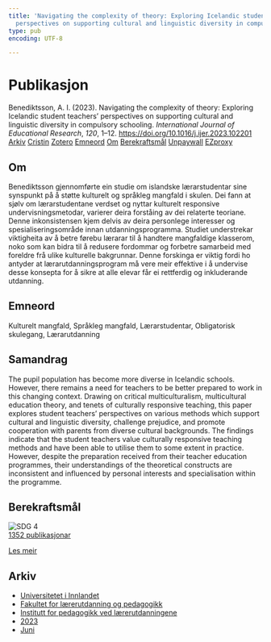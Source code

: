 ```yaml
---
title: 'Navigating the complexity of theory: Exploring Icelandic student teachers’
  perspectives on supporting cultural and linguistic diversity in compulsory schooling'
type: pub
encoding: UTF-8

---
```

<h1>Publikasjon</h1>
<article id="csl-bib-container-H7VQ8M7M" class="csl-bib-container">
  <div class="csl-bib-body"> <div class="csl-entry">Benediktsson, A. I. (2023). Navigating the complexity of theory: Exploring Icelandic student teachers’ perspectives on supporting cultural and linguistic diversity in compulsory schooling. <i>International Journal of Educational Research</i>, <i>120</i>, 1–12. <a href="https://doi.org/10.1016/j.ijer.2023.102201">https://doi.org/10.1016/j.ijer.2023.102201</a></div> </div>
  <div class="csl-bib-buttons">
    <a href="#taxonomy-article-H7VQ8M7M" alt="archive" class="csl-bib-button">Arkiv</a>
    <a href="https://app.cristin.no/results/show.jsf?id=2154292" alt="Cristin" class="csl-bib-button">Cristin</a>
    <a href="http://zotero.org/groups/5881554/items/H7VQ8M7M" alt="Zotero" class="csl-bib-button">Zotero</a>
    <a href="#keywords-article-H7VQ8M7M" alt="keywords" class="csl-bib-button">Emneord</a>
    <a href="#about-article-H7VQ8M7M" alt="about_pub" class="csl-bib-button">Om</a>
    <a href="#sdg-article-H7VQ8M7M" alt="sdg" class="csl-bib-button">Berekraftsmål</a>
    <a href="https://doi.org/10.1016/j.ijer.2023.102201" alt="Unpaywall" class="csl-bib-button">Unpaywall</a>
    <a href="https://doi.org/10.1016/j.ijer.2023.102201" alt="EZproxy" class="csl-bib-button">EZproxy</a>
  </div>
  <div id="csl-bib-meta-container-H7VQ8M7M"></div>
</article>
<div id="csl-bib-meta-H7VQ8M7M" class="csl-bib-meta">
  <article id="about-article-H7VQ8M7M" class="about_pub-article">
    <h1>Om</h1>
    Benediktsson gjennomførte ein studie om islandske lærarstudentar sine synspunkt på å støtte kulturelt og språkleg mangfald i skulen. Dei fann at sjølv om lærarstudentane verdset og nyttar kulturelt responsive undervisningsmetodar, varierer deira forståing av dei relaterte teoriane. Denne inkonsistensen kjem delvis av deira personlege interesser og spesialiseringsområde innan utdanningsprogramma. Studiet understrekar viktigheita av å betre førebu lærarar til å handtere mangfaldige klasserom, noko som kan bidra til å redusere fordommar og forbetre samarbeid med foreldre frå ulike kulturelle bakgrunnar. Denne forskinga er viktig fordi ho antyder at lærarutdanningsprogram må vere meir effektive i å undervise desse konsepta for å sikre at alle elevar får ei rettferdig og inkluderande utdanning.
  </article>
  <article id="keywords-article-H7VQ8M7M" class="keywords-article">
    <h1>Emneord</h1>
    Kulturelt mangfald, Språkleg mangfald, Lærarstudentar, Obligatorisk skulegang, Lærarutdanning
  </article>
  <article id="abstract-article-H7VQ8M7M" class="abstract-article">
    <h1>Samandrag</h1>
    The pupil population has become more diverse in Icelandic schools. However, there remains a need for teachers to be better prepared to work in this changing context. Drawing on critical multiculturalism, multicultural education theory, and tenets of culturally responsive teaching, this paper explores student teachers’ perspectives on various methods which support cultural and linguistic diversity, challenge prejudice, and promote cooperation with parents from diverse cultural backgrounds. The findings indicate that the student teachers value culturally responsive teaching methods and have been able to utilise them to some extent in practice. However, despite the preparation received from their teacher education programmes, their understandings of the theoretical constructs are inconsistent and influenced by personal interests and specialisation within the programme.
  </article>
  <article id="sdg-article-H7VQ8M7M" class="sdg-article">
    <h1>Berekraftsmål</h1>
    <div class="sdg-container"><div id="sdg4" class="sdg">
        <img src="{{< params subfolder >}}images/sdg/sdg04_nn.png" class="image" alt="SDG 4">
        <div class="sdg-overlay">
          <a href="/nn/archive/?key=?sdg=4#archive" class="sdg-publication-count"><span>1352</span> publikasjonar</a>
          <p><a href="https://fn.no/om-fn/fns-baerekraftsmaal/god-utdanning?lang=nno-NO" class="sdg-read-more">Les meir</a></p>
        </div>
      </div></div>
  </article>
  <article id="taxonomy-article-H7VQ8M7M" class="taxonomy-article">
    <h1>Arkiv</h1>
    <ul>
      <li>
        <a href="/nn/archive/?key=3DCRN523">Universitetet i Innlandet</a>
      </li>
      <li>
        <a href="/nn/archive/?key=WYNZA47F">Fakultet for lærerutdanning og pedagogikk</a>
      </li>
      <li>
        <a href="/nn/archive/?key=BKPR6TE7">Institutt for pedagogikk ved lærerutdanningene</a>
      </li>
      <li>
        <a href="/nn/archive/?key=TKXB7BTS">2023</a>
      </li>
      <li>
        <a href="/nn/archive/?key=QY4899FS">Juni</a>
      </li>
    </ul>
  </article>
</div>
